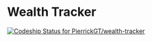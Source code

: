 # Wealth Tracker
[![Codeship Status for PierrickGT/wealth-tracker](https://app.codeship.com/projects/1c86a140-f7d3-0136-de7e-0a1c046ba9a6/status?branch=master)](/projects/321253)
